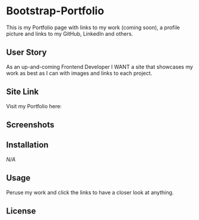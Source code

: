 #  **Bootstrap-Portfolio**

This is my Portfolio page with links to my work (coming soon), a profile picture and links to my GitHub, LinkedIn and others.

## **User Story**

As an up-and-coming Frontend Developer I WANT a site that showcases my work as best as I can with images and links to each project.

## **Site Link**

Visit my Portfolio here:

## **Screenshots**



## **Installation**

_N/A_

## **Usage**

Peruse my work and click the links to have a closer look at anything.

## **License**